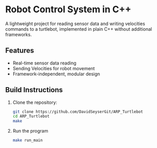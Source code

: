 # Robot Control System in C++

A lightweight project for reading sensor data and writing velocities commands to a turtlebot, implemented in plain C++ without additional frameworks.

## Features

- Real-time sensor data reading
- Sending Velocities for robot movement
- Framework-independent, modular design

## Build Instructions

1. Clone the repository:
   ```bash
   git clone https://github.com/DavidSeyserGit/ARP_Turtlebot
   cd ARP_Turtlebot
   make
   ```
   
2. Run the program
   ```bash
   make run_main
   ```

